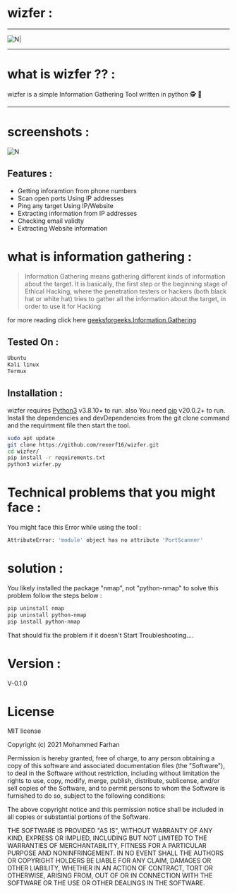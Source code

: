 # wizfer :
----

![N|](https://i.imgur.com/uVg7nVb.png)
_____
# what is wizfer ?? :
wizfer is a simple Information Gathering Tool written in python  🕵️ 🔎
___
# screenshots :
![N](https://i.imgur.com/TWT2rga.jpg)

## Features :

- Getting inforamtion from phone numbers
- Scan open ports Using IP addresses
- Ping any target Using IP/Website
- Extracting information from IP addresses
- Checking email validty 
- Extracting Website information

# what is information gathering :

> Information Gathering means gathering different kinds of information about the target. It is basically, the first step or the beginning stage of Ethical Hacking, where the penetration testers or hackers (both black hat or white hat) tries to gather all the information about the target, in order to use it for Hacking

for more reading click here [geeksforgeeks.Information.Gathering](https://www.geeksforgeeks.org/kali-linux-information-gathering-tools/)



## Tested On :
```sh
Ubuntu
Kali linux 
Termux
```

## Installation :

wizfer requires [Python3](https://www.python.org/downloads/release/python-3810/) v3.8.10+ to run.
also You need [pip](https://pypi.org/project/pip/) v20.0.2+ to run.
Install the dependencies and devDependencies from the git clone command and the requirtment file then start the tool.

```sh
sudo apt update
git clone https://github.com/rexerf16/wizfer.git
cd wizfer/
pip install -r requirements.txt
python3 wizfer.py
```
# Technical problems that you might face :
You might face this Error while using the tool :
```sh
AttributeError: 'module' object has no attribute 'PortScanner'
```
# solution :
You likely installed the package "nmap", not "python-nmap"
to solve this problem follow the steps below :
```sh
pip uninstall nmap
pip uninstall python-nmap
pip install python-nmap
```
That should fix the problem if it doesn't Start Troubleshooting....

# Version :
V-0.1.0

# License
MIT license

Copyright (c) 2021 Mohammed Farhan

Permission is hereby granted, free of charge, to any person obtaining a copy
of this software and associated documentation files (the "Software"), to deal
in the Software without restriction, including without limitation the rights
to use, copy, modify, merge, publish, distribute, sublicense, and/or sell
copies of the Software, and to permit persons to whom the Software is
furnished to do so, subject to the following conditions:

The above copyright notice and this permission notice shall be included in all
copies or substantial portions of the Software.

THE SOFTWARE IS PROVIDED "AS IS", WITHOUT WARRANTY OF ANY KIND, EXPRESS OR
IMPLIED, INCLUDING BUT NOT LIMITED TO THE WARRANTIES OF MERCHANTABILITY,
FITNESS FOR A PARTICULAR PURPOSE AND NONINFRINGEMENT. IN NO EVENT SHALL THE
AUTHORS OR COPYRIGHT HOLDERS BE LIABLE FOR ANY CLAIM, DAMAGES OR OTHER
LIABILITY, WHETHER IN AN ACTION OF CONTRACT, TORT OR OTHERWISE, ARISING FROM,
OUT OF OR IN CONNECTION WITH THE SOFTWARE OR THE USE OR OTHER DEALINGS IN THE
SOFTWARE.
